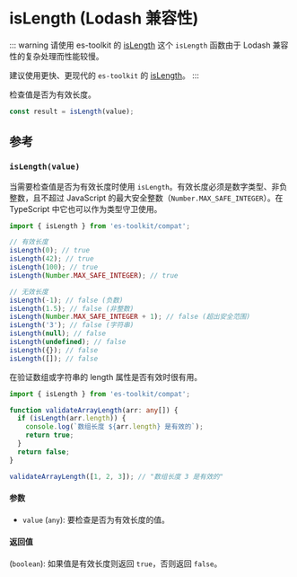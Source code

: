 # isLength (Lodash 兼容性)

::: warning 请使用 es-toolkit 的 [isLength](../../predicate/isLength.md)
这个 `isLength` 函数由于 Lodash 兼容性的复杂处理而性能较慢。

建议使用更快、更现代的 `es-toolkit` 的 [isLength](../../predicate/isLength.md)。
:::

检查值是否为有效长度。

```typescript
const result = isLength(value);
```

## 参考

### `isLength(value)`

当需要检查值是否为有效长度时使用 `isLength`。有效长度必须是数字类型、非负整数，且不超过 JavaScript 的最大安全整数（`Number.MAX_SAFE_INTEGER`）。在 TypeScript 中它也可以作为类型守卫使用。

```typescript
import { isLength } from 'es-toolkit/compat';

// 有效长度
isLength(0); // true
isLength(42); // true
isLength(100); // true
isLength(Number.MAX_SAFE_INTEGER); // true

// 无效长度
isLength(-1); // false (负数)
isLength(1.5); // false (非整数)
isLength(Number.MAX_SAFE_INTEGER + 1); // false (超出安全范围)
isLength('3'); // false (字符串)
isLength(null); // false
isLength(undefined); // false
isLength({}); // false
isLength([]); // false
```

在验证数组或字符串的 length 属性是否有效时很有用。

```typescript
import { isLength } from 'es-toolkit/compat';

function validateArrayLength(arr: any[]) {
  if (isLength(arr.length)) {
    console.log(`数组长度 ${arr.length} 是有效的`);
    return true;
  }
  return false;
}

validateArrayLength([1, 2, 3]); // "数组长度 3 是有效的"
```

#### 参数

- `value` (`any`): 要检查是否为有效长度的值。

#### 返回值

(`boolean`): 如果值是有效长度则返回 `true`，否则返回 `false`。
